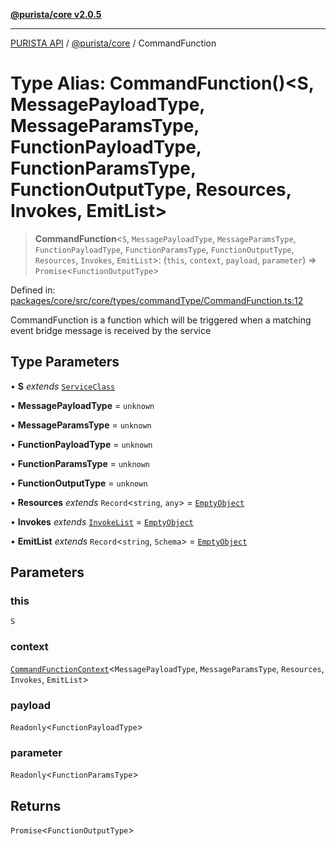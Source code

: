 [**@purista/core v2.0.5**](../README.md)

***

[PURISTA API](../../../packages.md) / [@purista/core](../README.md) / CommandFunction

# Type Alias: CommandFunction()\<S, MessagePayloadType, MessageParamsType, FunctionPayloadType, FunctionParamsType, FunctionOutputType, Resources, Invokes, EmitList\>

> **CommandFunction**\<`S`, `MessagePayloadType`, `MessageParamsType`, `FunctionPayloadType`, `FunctionParamsType`, `FunctionOutputType`, `Resources`, `Invokes`, `EmitList`\>: (`this`, `context`, `payload`, `parameter`) => `Promise`\<`FunctionOutputType`\>

Defined in: [packages/core/src/core/types/commandType/CommandFunction.ts:12](https://github.com/puristajs/purista/blob/master/packages/core/src/core/types/commandType/CommandFunction.ts#L12)

CommandFunction is a function which will be triggered when a matching event bridge message is received by the service

## Type Parameters

• **S** *extends* [`ServiceClass`](../interfaces/ServiceClass.md)

• **MessagePayloadType** = `unknown`

• **MessageParamsType** = `unknown`

• **FunctionPayloadType** = `unknown`

• **FunctionParamsType** = `unknown`

• **FunctionOutputType** = `unknown`

• **Resources** *extends* `Record`\<`string`, `any`\> = [`EmptyObject`](EmptyObject.md)

• **Invokes** *extends* [`InvokeList`](InvokeList.md) = [`EmptyObject`](EmptyObject.md)

• **EmitList** *extends* `Record`\<`string`, `Schema`\> = [`EmptyObject`](EmptyObject.md)

## Parameters

### this

`S`

### context

[`CommandFunctionContext`](CommandFunctionContext.md)\<`MessagePayloadType`, `MessageParamsType`, `Resources`, `Invokes`, `EmitList`\>

### payload

`Readonly`\<`FunctionPayloadType`\>

### parameter

`Readonly`\<`FunctionParamsType`\>

## Returns

`Promise`\<`FunctionOutputType`\>
